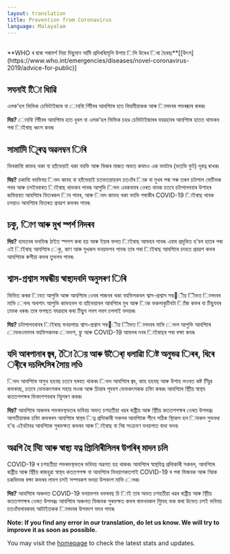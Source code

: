 ```yaml
---
layout: translation
title: Prevention from Coronavirus
language: Malayalam
---
```


<br>
**WHO ৰ দ্বাৰা পৰামৰ্শ দিয়া দিছুমান অদিি প্ৰদিৰৰািমূলি উপায় িলি উৰেখ িৰা হৈৰছ৷**[[উৎস](https://www.who.int/emergencies/diseases/novel-coronavirus-2019/advice-for-public)]

## সঘনাই ৈাি ধিাৱি

এলক’হল ভিভিক চেভিটাইজাৰ বা োববাি পািীবৰ আবপািাৰ হাত ভিয়মীয়াকক আৰু িালদবৰ পভৰষ্কাৰ কৰক৷

**দিয়?** োববাি পািীবৰ আবপািাৰ হাত ধুবল বা এলক’হল ভিভিক চহণ্ড চেভিটাইজাৰৰ বযৱহাবৰ আবপািাৰ হাতত থাভকব পৰা িাইৰাছ ধ্বংস কবৰ৷

## সামাদিি িূৰত্ব অৱলম্বন িৰি

ভিবকাবিা কাভহ থকা বা হাাঁভেয়াই থকা বযভি আৰু ভিজৰ মাজত অভত কবমও এক ভমটাৰ (ভতভি ফুট) দূৰত্ব ৰাখক৷

**দিয়?** চকাবিা বযভিবয় িভদ কাবহ বা হাাঁভেয়াই চতভতয়াহবল চতওাঁৰ িাক বা মুখৰ পৰা সৰু তৰল চটাপাল ভেটিভক পবৰ আৰু চসইববাৰত িাইৰাছ থাভকব পাবৰ৷ আপুভি িভদ এবকবাবৰ ওেৰত থাবক চতবে চটাপালববাৰ উশাহৰ জভিয়বত আবপািাৰ ভিতৰকল িাব পাবৰ, আৰু িভদ কাভহ থকা বযভি গৰাকীৰ COVID-19 িাইৰাছ থাবক চসয়াও আবপািাৰ ভিতৰত প্ৰবৱশ কভৰব পাবৰ৷

## চকু, িাণ আৰু মুখ স্পৰ্শ নিদৰব

**দিয়?** হাবতবৰ ভবভিন্ধ ঠাইত স্পশশ কৰা হয় আৰু ইয়াৰ ফলত িাইৰাছ আভহব পাবৰ৷ এবাৰ প্ৰদূভিত হ’বল হাতৰ পৰা এই িাইৰাছ আবপািাৰ েকু, কাণ আৰু মুখকল ভবয়ভপব পাবৰ৷ তাৰ পৰা িাইৰাছ আবপািাৰ চদহত প্ৰবৱশ কভৰ আবপািাক ৰুগীয়া কভৰ তুভলব পাবৰ৷

## শ্বাস-প্ৰশ্বাস সম্বন্ধীয় স্বাস্থ্যদবদি অনুসৰণ িৰি

ভিভিত কৰক িাবত আপুভি আৰু আবপািাৰ ওেবৰ পাজবৰ থকা বযভিসকবল শ্বাস-প্ৰশ্বাস সম্ব􀈴ীয় িীভত িালদবৰ মাভি েবল৷ অথশাৎ আপুভি কাভহবল বা হাাঁভেয়াবল আবপািাৰ মুখ আৰু িাক ভকলাকুটিবটা িাাঁজ কভৰ বা টিছুযবৰ ঢাভক ধৰক৷ তাৰ ভপছত বযৱহাৰ কৰা টিছুয লবগ লবগ চপলাই ভদয়ক৷

**দিয়?** চটাপালববাবৰ িাইৰাছ ভবয়পায়৷ শ্বাস-প্ৰশ্বাস সম্ব􀈴ীয় িীভত িালদবৰ মাভি েভল আপুভি আবপািাৰ োভৰওফালৰ বযভিসকলক েভদশ, ফ্লু আৰু COVID-19 আভদৰ দবৰ িাইৰাছৰ পৰা ৰক্ষা কবৰ৷

## যদি আৰপানাৰ জ্বৰ, িাৈ ৈয় আৰু উৰ্াৈ ধলাৱাি িষ্ট অনুভৱ িৰৰ, ধিৰে ৰ্ীৰে দচদিৎসিৰ সৈায় লওি

িভদ আবপািাৰ অসুখ হহবছ চতবে ঘৰবত থাকক৷ িভদ আবপািাৰ জ্বৰ, কাহ হহবছ আৰু উশাহ লওবত কষ্ট অিুিৱ কভৰবছ, চতবে ভেভকৎসকৰ সহায় লওক আৰু চিাৱাৰ পূববশ ভেভকৎসকক চফাি কৰক৷ আবপািাৰ স্থািীয় স্বাস্থয কততশপক্ষৰ ভিবদশশববাৰ অিুসৰণ কৰক৷

**দিয়?** আবপািাৰ অঞ্চলৰ পভৰভস্থভতৰ ভবিবয় অভত চশহতীয়া খৱৰ ৰাষ্ট্ৰীয় আৰু স্থািীয় কততশপক্ষৰ ওেৰত উপলব্ধ৷
আগতীয়াকক চফাি কভৰবল আবপািাৰ স্বাস্থয িত্ন প্ৰদািকাৰী সকলৰ আবপািাক শীবে সঠিক স্থািকল হল িাবকল সুভবধা হ’ব৷
এইবটাবৱ আবপািাক সুৰভক্ষত কভৰব আৰু িাইৰাছ বা আি সংক্ৰমণ ভবয়পাত বাধা ভদব৷

## অৱগি হৈ থািি আৰু স্বাস্থ্য যত্ন প্ৰিানিাৰীসিলৰ উপৰিৰ্ মাদন চলি

COVID-19 ৰ চশহতীয়া পভৰভস্থভতৰ ভবিবয় অৱগত হহ থাকক৷ আবপািাৰ স্বাস্থযিত্ন প্ৰদািকাৰী সকবল, আবপািাৰ ৰাষ্ট্ৰীয়
আৰু স্থািীয় ৰাজহুৱা স্বাস্থয কততশপক্ষ বা আবপািাৰ ভিবয়াগকতশাই COVID-19 ৰ পৰা ভিজবক আৰু আিক চকবিদবৰ ৰক্ষা
কভৰব লাবগ চসই সম্পবকশ ভদয়া উপবদশ মাভি েলক৷

**দিয়?** আবপািাৰ অঞ্চলত COVID-19 ভবয়ভপব ধভৰবছ চি িাই তাৰ অভত চশহতীয়া খৱৰ ৰাষ্ট্ৰীয় আৰু স্থািীয় কততশপক্ষৰ
ওেৰত উপলব্ধ৷ আবপািাৰ অঞ্চলত ভিজবক সুৰভক্ষত কভৰ ৰাভখবকল মািুবহ ভক কৰা উভেত চসই ভবিবয় চতওাঁবলাবকবহ
আটাইতকক িালদবৰ উপবদশ ভদব পাবৰ৷

**Note: If you find any error in our translation, do let us know. We will try to improve it as soon as possible.**

You may visit the [homepage](/) to check the latest stats and updates.

